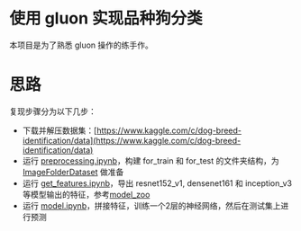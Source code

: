 # 使用 gluon 实现品种狗分类

本项目是为了熟悉 gluon 操作的练手作。

# 思路

复现步骤分为以下几步：

* 下载并解压数据集：[https://www.kaggle.com/c/dog-breed-identification/data](https://www.kaggle.com/c/dog-breed-identification/data)
* 运行 [preprocessing.ipynb](preprocessing.ipynb)，构建 for_train 和 for_test 的文件夹结构，为 [ImageFolderDataset](https://mxnet.incubator.apache.org/api/python/gluon/data.html?highlight=imagefolderdataset#mxnet.gluon.data.vision.ImageFolderDataset) 做准备
* 运行 [get_features.ipynb](get_features.ipynb)，导出 resnet152_v1, densenet161 和 inception_v3 等模型输出的特征，参考[model_zoo](https://mxnet.incubator.apache.org/versions/master/api/python/gluon/model_zoo.html)
* 运行 [model.ipynb](model.ipynb)，拼接特征，训练一个2层的神经网络，然后在测试集上进行预测
